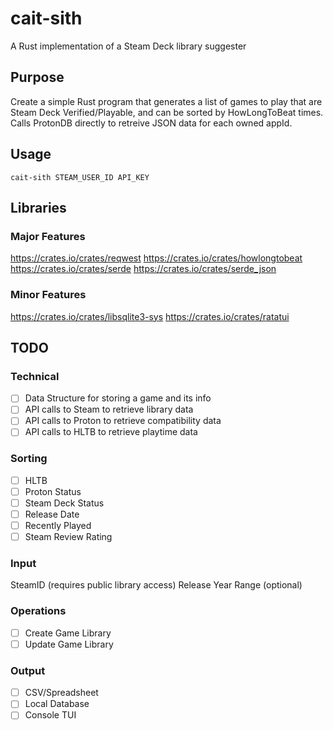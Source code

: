 # cait-sith
A Rust implementation of a Steam Deck library suggester

## Purpose
Create a simple Rust program that generates a list of games to play that are Steam Deck Verified/Playable, and can be sorted by HowLongToBeat times. Calls ProtonDB directly to retreive JSON data for each owned appId.

## Usage
```
cait-sith STEAM_USER_ID API_KEY
```

## Libraries
### Major Features
https://crates.io/crates/reqwest
https://crates.io/crates/howlongtobeat
https://crates.io/crates/serde
https://crates.io/crates/serde_json

### Minor Features
https://crates.io/crates/libsqlite3-sys
https://crates.io/crates/ratatui


## TODO

### Technical
- [ ] Data Structure for storing a game and its info
- [ ] API calls to Steam to retrieve library data
- [ ] API calls to Proton to retrieve compatibility data
- [ ] API calls to HLTB to retrieve playtime data

### Sorting
- [ ] HLTB
- [ ] Proton Status
- [ ] Steam Deck Status
- [ ] Release Date
- [ ] Recently Played
- [ ] Steam Review Rating

### Input
SteamID (requires public library access)
Release Year Range (optional)

### Operations
- [ ] Create Game Library
- [ ] Update Game Library

### Output
- [ ] CSV/Spreadsheet
- [ ] Local Database
- [ ] Console TUI
